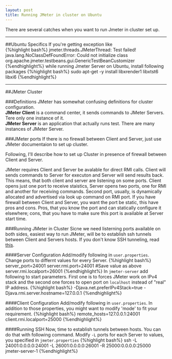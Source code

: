 ```yaml
---
layout: post
title: Running JMeter in cluster on Ubuntu
---
```

There are several catches when you want to run Jmeter in cluster set up. 

___

##Ubuntu Specifics
If you're getting exception like  
{%highlight bash%}
jmeter.threads.JMeterThread: Test failed! java.lang.NoClassDefFoundError: Could not initialize class org.apache.jmeter.testbeans.gui.GenericTestBeanCustomizer
{%endhighlight%}
while running Jmeter Server on Ubuntu, install following packages 
{%highlight bash%}
sudo apt-get -y install libxrender1 libxtst6 libxi6
{%endhighlight%}
___

##JMeter Cluster

###Definitions
JMeter has somewhat confusing definitions for cluster configuration.  
**JMeter Client** is a command center, it sends commands to JMeter Servers. Tere only one instance of it.  
**JMeter Server** is an application that actually runs test. There are many instances of JMeter Server.

###JMeter ports
If there is no firewall between Client and Server, just use JMeter documentaion to set up cluster.  

Following, I'll describe how to set up Cluster in presence of firewall between Client and Server.  

JMeter requires Client and Server be avalable for direct RMI calls. Client will sends commands to Server for executon and Server will send results back. This means, that both client and server are listening on some ports. Client opens just one port to receive staistics, Server opens two ports, one for RMI and another for receiving commands. Second port, usually, is dynamically allocated and advertised via look up command on RMI port. If you have firewall between Client and Server, you want the port be static, this have pros and cons. Pros, that you know the port and can statically configure it elsewhere; cons, that you have to make sure this port is available at Server start time.

###Running JMeter in Cluster
Sicne we need listerning ports available on both sides, easiest way to run JMeter, will be to establish ssh tunnels between Client and Servers hosts.
If you don't know SSH tunneling, read [this](http://linuxcommand.org/man_pages/ssh1.html).  

####Server Configuration
Add/modify following in `user.properties`. Change ports to differnt values for every Server.
{%highlight bash%}
server_port=24001 
server.rmi.port=24001 #Save value as above
server.rmi.localport=26001
{%endhighlight%}
In `jmeter-server` add following to start parameters. First one is to forces JMeter work on IPv4 stack and the second one forces to open port on `localhost` instead of "real" IP address.
{%highlight bash%}
-Djava.net.preferIPv4Stack=true -Djava.rmi.server.hostname=127.0.0.1
{%endhighlight%}

####Client Configuration
Add/modify following in `user.properties`. In addition to those properties, you might want to modify 'mode' to fit your requirement. 
{%highlight bash%}
remote_hosts=127.0.0.1:24001
client.rmi.localport=25000
{%endhighlight%}

####Running SSH
Now, time to establish tunnels between hosts. You can do that with following command. Modify `-L` ports for each Server to values, you specified in `jmeter.properties`
{%highlight bash%}
ssh  -L 24001:0.0.0.0:24001 -L 26001:0.0.0.0:26001 -R 25000:0.0.0.0:25000 jmeter-server-1
{%endhighlight%}
